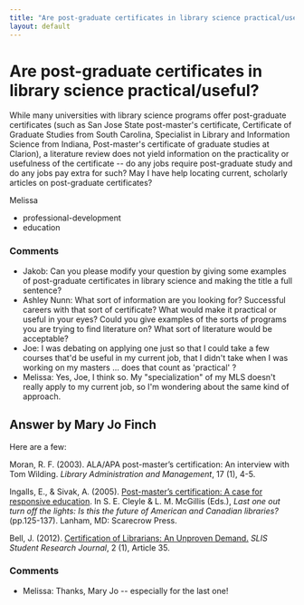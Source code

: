 ```yaml
---
title: "Are post-graduate certificates in library science practical/useful?"
layout: default
---
```

Are post-graduate certificates in library science practical/useful?
=====================
While many universities with library science programs offer
post-graduate certificates (such as San Jose State post-master's
certificate, Certificate of Graduate Studies from South Carolina,
Specialist in Library and Information Science from Indiana,
Post-master's certificate of graduate studies at Clarion), a literature
review does not yield information on the practicality or usefulness of
the certificate -- do any jobs require post-graduate study and do any
jobs pay extra for such? May I have help locating current, scholarly
articles on post-graduate certificates?

Melissa

<ul class="tags"><li class="tag">professional-development</li><li class="tag">education</li></ul>

### Comments ###
* Jakob: Can you please modify your question by giving some examples of
post-graduate certificates in library science and making the title a
full sentence?
* Ashley Nunn: What sort of information are you looking for? Successful careers with
that sort of certificate? What would make it practical or useful in your
eyes? Could you give examples of the sorts of programs you are trying to
find literature on? What sort of literature would be acceptable?
* Joe: I was debating on applying one just so that I could take a few courses
that'd be useful in my current job, that I didn't take when I was
working on my masters ... does that count as 'practical' ?
* Melissa: Yes, Joe, I think so. My "specialization" of my MLS doesn't really apply
to my current job, so I'm wondering about the same kind of approach.


Answer by Mary Jo Finch
----------------
Here are a few:

Moran, R. F. (2003). ALA/APA post-master’s certification: An interview
with Tom Wilding. *Library Administration and Management*, 17 (1), 4-5.

Ingalls, E., & Sivak, A. (2005). [Post-master’s certification: A case
for responsive
education](http://books.google.com/books?id=dI8Wl3xCJIMC&pg=PA125&lpg=PA125&dq=Post-master%E2%80%99s%20certification%3a%20A%20case%20for%20responsive%20education&source=bl&ots=38vh0oq2Ii&sig=rLxTV20wptkZC0lQ_CY6gFjr_CY&hl=en&sa=X&ei=TVedUfPuA42I0QGpqYBI&a;ved=0CEoQ6AEwAQ#v=onepage&q=Post-master%E2%80%99s%20certification%3a%20A%20case%20for%20responsive%20education&f=false).
In S. E. Cleyle & L. M. McGillis (Eds.), *Last one out turn off the
lights: Is this the future of American and Canadian libraries?*
(pp.125-137). Lanham, MD: Scarecrow Press.

Bell, J. (2012). [Certification of Librarians: An Unproven
Demand.](http://www.academia.edu/1610958/Certification_of_Librarians_An_Unproven_Demand)
*SLIS Student Research Journal*, 2 (1), Article 35.

### Comments ###
* Melissa: Thanks, Mary Jo -- especially for the last one!

